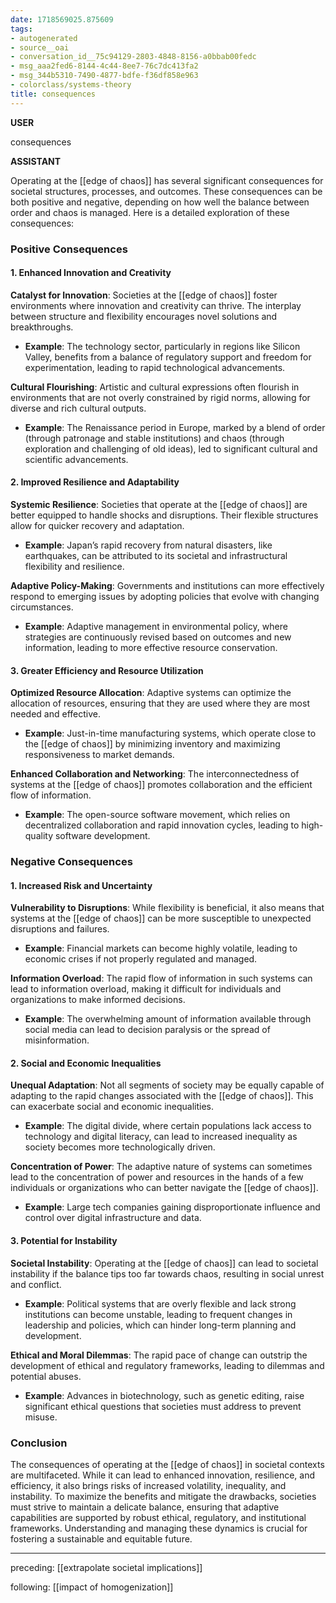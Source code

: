 ```yaml
---
date: 1718569025.875609
tags:
- autogenerated
- source__oai
- conversation_id__75c94129-2803-4848-8156-a0bbab00fedc
- msg_aaa2fed6-8144-4c44-8ee7-76c7dc413fa2
- msg_344b5310-7490-4877-bdfe-f36df858e963
- colorclass/systems-theory
title: consequences
---
```


**USER**

consequences


**ASSISTANT**

Operating at the [[edge of chaos]] has several significant consequences for societal structures, processes, and outcomes. These consequences can be both positive and negative, depending on how well the balance between order and chaos is managed. Here is a detailed exploration of these consequences:

### Positive Consequences

#### 1. Enhanced Innovation and Creativity

**Catalyst for Innovation**: Societies at the [[edge of chaos]] foster environments where innovation and creativity can thrive. The interplay between structure and flexibility encourages novel solutions and breakthroughs.

- **Example**: The technology sector, particularly in regions like Silicon Valley, benefits from a balance of regulatory support and freedom for experimentation, leading to rapid technological advancements.

**Cultural Flourishing**: Artistic and cultural expressions often flourish in environments that are not overly constrained by rigid norms, allowing for diverse and rich cultural outputs.

- **Example**: The Renaissance period in Europe, marked by a blend of order (through patronage and stable institutions) and chaos (through exploration and challenging of old ideas), led to significant cultural and scientific advancements.

#### 2. Improved Resilience and Adaptability

**Systemic Resilience**: Societies that operate at the [[edge of chaos]] are better equipped to handle shocks and disruptions. Their flexible structures allow for quicker recovery and adaptation.

- **Example**: Japan’s rapid recovery from natural disasters, like earthquakes, can be attributed to its societal and infrastructural flexibility and resilience.

**Adaptive Policy-Making**: Governments and institutions can more effectively respond to emerging issues by adopting policies that evolve with changing circumstances.

- **Example**: Adaptive management in environmental policy, where strategies are continuously revised based on outcomes and new information, leading to more effective resource conservation.

#### 3. Greater Efficiency and Resource Utilization

**Optimized Resource Allocation**: Adaptive systems can optimize the allocation of resources, ensuring that they are used where they are most needed and effective.

- **Example**: Just-in-time manufacturing systems, which operate close to the [[edge of chaos]] by minimizing inventory and maximizing responsiveness to market demands.

**Enhanced Collaboration and Networking**: The interconnectedness of systems at the [[edge of chaos]] promotes collaboration and the efficient flow of information.

- **Example**: The open-source software movement, which relies on decentralized collaboration and rapid innovation cycles, leading to high-quality software development.

### Negative Consequences

#### 1. Increased Risk and Uncertainty

**Vulnerability to Disruptions**: While flexibility is beneficial, it also means that systems at the [[edge of chaos]] can be more susceptible to unexpected disruptions and failures.

- **Example**: Financial markets can become highly volatile, leading to economic crises if not properly regulated and managed.

**Information Overload**: The rapid flow of information in such systems can lead to information overload, making it difficult for individuals and organizations to make informed decisions.

- **Example**: The overwhelming amount of information available through social media can lead to decision paralysis or the spread of misinformation.

#### 2. Social and Economic Inequalities

**Unequal Adaptation**: Not all segments of society may be equally capable of adapting to the rapid changes associated with the [[edge of chaos]]. This can exacerbate social and economic inequalities.

- **Example**: The digital divide, where certain populations lack access to technology and digital literacy, can lead to increased inequality as society becomes more technologically driven.

**Concentration of Power**: The adaptive nature of systems can sometimes lead to the concentration of power and resources in the hands of a few individuals or organizations who can better navigate the [[edge of chaos]].

- **Example**: Large tech companies gaining disproportionate influence and control over digital infrastructure and data.

#### 3. Potential for Instability

**Societal Instability**: Operating at the [[edge of chaos]] can lead to societal instability if the balance tips too far towards chaos, resulting in social unrest and conflict.

- **Example**: Political systems that are overly flexible and lack strong institutions can become unstable, leading to frequent changes in leadership and policies, which can hinder long-term planning and development.

**Ethical and Moral Dilemmas**: The rapid pace of change can outstrip the development of ethical and regulatory frameworks, leading to dilemmas and potential abuses.

- **Example**: Advances in biotechnology, such as genetic editing, raise significant ethical questions that societies must address to prevent misuse.

### Conclusion

The consequences of operating at the [[edge of chaos]] in societal contexts are multifaceted. While it can lead to enhanced innovation, resilience, and efficiency, it also brings risks of increased volatility, inequality, and instability. To maximize the benefits and mitigate the drawbacks, societies must strive to maintain a delicate balance, ensuring that adaptive capabilities are supported by robust ethical, regulatory, and institutional frameworks. Understanding and managing these dynamics is crucial for fostering a sustainable and equitable future.


---

preceding: [[extrapolate societal implications]]  


following: [[impact of homogenization]]